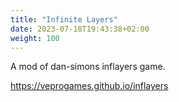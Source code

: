 ```yaml
---
title: "Infinite Layers"
date: 2023-07-18T19:43:38+02:00
weight: 100
---
```


A mod of dan-simons inflayers game.

https://veprogames.github.io/inflayers